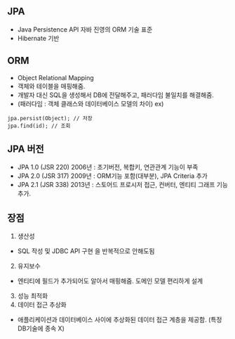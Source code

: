 ## JPA
- Java Persistence API 자바 진영의 ORM 기술 표준
- Hibernate 기반
## ORM
- Object Relational Mapping
- 객체와 테이블을 매핑해줌.
- 개발자 대신 SQL을 생성해서 DB에 전달해주고, 패러다임 불일치를 해결해줌. 
- (패러다임 : 객체 클래스와 데이터베이스 모델의 차이)
ex)
```
jpa.persist(Object); // 저장
jpa.find(id); // 조회
```

## JPA 버전
- JPA 1.0 (JSR 220) 2006년 : 초기버전, 복합키, 연관관계 기능이 부족
- JPA 2.0 (JSR 317) 2009년 : ORM기능 포함(대부분), JPA Criteria 추가
- JPA 2.1 (JSR 338) 2013년 : 스토어드 프로시저 접근, 컨버터, 엔티티 그래프 기능 추가.

## 장점
1. 생산성
- SQL 작성 및 JDBC API 구현 을 반복적으로 안해도됨
2. 유지보수
- 엔티티에 필드가 추가되어도 알아서 매핑해줌. 도메인 모델 편리하게 설계
3. 성능 최적화
4. 데이터 접근 추상화
- 애플리케이션과 데이터베이스 사이에 추상화된 데이터 접근 계층을 제공함. (특정 DB기술에 종속 X)
